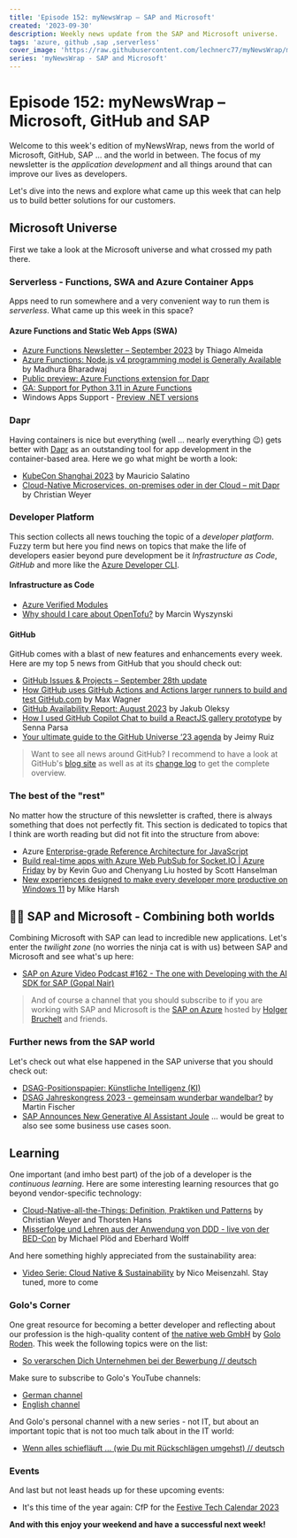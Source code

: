 ```yaml
---
title: 'Episode 152: myNewsWrap – SAP and Microsoft'
created: '2023-09-30'
description: Weekly news update from the SAP and Microsoft universe.
tags: 'azure, github ,sap ,serverless'
cover_image: 'https://raw.githubusercontent.com/lechnerc77/myNewsWrap/main/episodes/cover-images/episode152small.png'
series: 'myNewsWrap - SAP and Microsoft'
---
```


# Episode 152: myNewsWrap – Microsoft, GitHub and SAP

Welcome to this week's edition of myNewsWrap, news from the world of Microsoft, GitHub, SAP ... and the world in between. The focus of my newsletter is the *application development* and all things around that can improve our lives as developers.

Let's dive into the news and explore what came up this week that can help us to build better solutions for our customers.

## Microsoft Universe

First we take a look at the Microsoft universe and what crossed my path there.

### Serverless - Functions, SWA and Azure Container Apps

Apps need to run somewhere and a very convenient way to run them is *serverless*. What came up this week in this space?

#### Azure Functions and Static Web Apps (SWA)

* [Azure Functions Newsletter – September 2023](https://techcommunity.microsoft.com/t5/apps-on-azure-blog/azure-functions-newsletter-september-2023/ba-p/3930787?wt.mc_id=AZ-MVP-5004195) by Thiago Almeida
* [Azure Functions: Node.js v4 programming model is Generally Available](https://techcommunity.microsoft.com/t5/apps-on-azure-blog/azure-functions-node-js-v4-programming-model-is-generally/ba-p/3929217?wt.mc_id=AZ-MVP-5004195) by Madhura Bharadwaj
* [Public preview: Azure Functions extension for Dapr](https://azure.microsoft.com/updates/public-preview-azure-functions-extension-for-dapr/?wt.mc_id=AZ-MVP-5004195)
* [GA: Support for Python 3.11 in Azure Functions](https://azure.microsoft.com/updates/ga-support-for-python-311-in-azure-functions/?wt.mc_id=AZ-MVP-5004195)
* Windows Apps Support - [Preview .NET versions](https://learn.microsoft.com/azure/azure-functions/dotnet-isolated-process-guide#preview-net-versions?wt.mc_id=AZ-MVP-5004195)

### Dapr

Having containers is nice but everything (well ... nearly everything 😉) gets better with [Dapr](https://dapr.io/) as an outstanding tool for app development in the container-based area. Here we go what might be worth a look:

* [KubeCon Shanghai 2023](https://www.salaboy.com/2023/09/29/kubecon-shanghai-2023/) by Mauricio Salatino
* [Cloud-Native Microservices, on-premises oder in der Cloud – mit Dapr](https://www.thinktecture.com/contributions/cloud-native-microservices-on-premises-oder-in-der-cloud-mit-dapr-2/) by Christian Weyer

### Developer Platform

This section collects all news touching the topic of a *developer platform*. Fuzzy term but here you find news on topics that make the life of developers easier beyond pure development be it *Infrastructure as Code*, *GitHub* and more like the [Azure Developer CLI](https://github.com/Azure/azure-dev).  

#### Infrastructure as Code

* [Azure Verified Modules](https://azure.github.io/Azure-Verified-Modules/)
* [Why should I care about OpenTofu?](https://opentofu.org/blog/why-should-i-care-about-opentofu/) by Marcin Wyszynski

#### GitHub

GitHub comes with a blast of new features and enhancements every week. Here are my top 5 news from GitHub that you should check out:

* [GitHub Issues & Projects – September 28th update](https://github.blog/changelog/2023-09-28-github-issues-projects-september-28th-update/)
* [How GitHub uses GitHub Actions and Actions larger runners to build and test GitHub.com](https://github.blog/2023-09-26-how-github-uses-github-actions-and-actions-larger-runners-to-build-and-test-github-com/) by Max Wagner
* [GitHub Availability Report: August 2023](https://github.blog/2023-09-13-github-availability-report-august-2023/) by Jakub Oleksy
* [How I used GitHub Copilot Chat to build a ReactJS gallery prototype](https://github.blog/2023-09-27-how-i-used-github-copilot-chat-to-build-a-reactjs-gallery-prototype/) by Senna Parsa
* [Your ultimate guide to the GitHub Universe ‘23 agenda](https://github.blog/2023-09-26-your-ultimate-guide-to-the-github-universe-23-agenda/) by Jeimy Ruiz

> Want to see all news around GitHub? I recommend to have a look at GitHub's [blog site](https://github.blog/) as well as at its [change log](https://github.blog/changelog/) to get the complete overview.

### The best of the "rest"

No matter how the structure of this newsletter is crafted, there is always something that does not perfectly fit. This section is dedicated to topics that I think are worth reading but did not fit into the structure from above:

* Azure [Enterprise-grade Reference Architecture for JavaScript](https://github.com/Azure-Samples/contoso-real-estate)
* [Build real-time apps with Azure Web PubSub for Socket.IO | Azure Friday](https://youtu.be/Ittmn6WsTRk?si=gt9mVJmPMpiEzngW) by by Kevin Guo and Chenyang Liu hosted by Scott Hanselman
* [New experiences designed to make every developer more productive on Windows 11](https://blogs.windows.com/windowsdeveloper/2023/09/26/new-experiences-designed-to-make-every-developer-more-productive-on-windows-11/) by Mike Harsh

## 🐱‍👤 SAP and Microsoft - Combining both worlds

Combining Microsoft with SAP can lead to incredible new applications. Let's enter the *twilight zone* (no worries the ninja cat is with us) between SAP and Microsoft and see what's up here:

* [SAP on Azure Video Podcast #162 - The one with Developing with the AI SDK for SAP (Gopal Nair) ](https://youtu.be/emUAVLy9R_0?si=51M-rECbnKmstQdQ)

> And of course a channel that you should subscribe to if you are working with SAP and Microsoft is the [SAP on Azure](https://www.youtube.com/@SAPonAzure) hosted by [Holger Bruchelt](https://www.linkedin.com/in/holger-bruchelt/) and friends.

### Further news from the SAP world

Let's check out what else happened in the SAP universe that you should check out:

* [DSAG-Positionspapier: Künstliche Intelligenz (KI)](https://dsag.de/neuigkeiten/dsag-positionspapier-kuenstliche-intelligenz-ki/)
* [DSAG Jahreskongress 2023 - gemeinsam wunderbar wandelbar?](https://www.linkedin.com/pulse/dsag-jahreskongress-2023-gemeinsam-wunderbar-martin-fischer/) by Martin Fischer
* [SAP Announces New Generative AI Assistant Joule](https://news.sap.com/2023/09/joule-new-generative-ai-assistant/) ... would be great to also see some business use cases soon.

## Learning

One important (and imho best part) of the job of a developer is the *continuous learning*. Here are some interesting learning resources that go beyond vendor-specific technology:

* [Cloud-Native-all-the-Things: Definition, Praktiken und Patterns](https://www.thinktecture.com/contributions/cloud-native-all-the-things-definition-praktiken-und-patterns-2/) by Christian Weyer and Thorsten Hans
* [Misserfolge und Lehren aus der Anwendung von DDD - live von der BED-Con](https://www.youtube.com/live/NOuhbkI1iI4?si=AbGuKR-X_UYRYIm3) by Michael Plöd and Eberhard Wolff

And here something highly appreciated from the sustainability area:

* [Video Serie: Cloud Native & Sustainability](https://www.youtube.com/playlist?list=PL1U4Sf0SgnQ2006WcqXurBVMeKHdgzcGB) by Nico Meisenzahl. Stay tuned, more to come

### Golo's Corner

One great resource for becoming a better developer and reflecting about our profession is the high-quality content of [the native web GmbH](https://thenativeweb.io/) by [Golo Roden](https://twitter.com/goloroden). This week the following topics were on the list:

* [So verarschen Dich Unternehmen bei der Bewerbung // deutsch](https://youtu.be/TBfB-k4if38?si=wIGpbE2YC07Op1fM)

Make sure to subscribe to Golo's YouTube channels:

* [German channel](https://www.youtube.com/@thenativeweb)
* [English channel](https://www.youtube.com/@thenativeweb-en)

And Golo's personal channel with a new series - not IT, but about an important topic that is not too much talk about in the IT world:

* [Wenn alles schiefläuft … (wie Du mit Rückschlägen umgehst) // deutsch](https://youtu.be/DX1-wHKAmus?si=j_7rybpRzQKhCMa7)

### Events

And last but not least heads up for these upcoming events:

* It's this time of the year again: CfP for the [Festive Tech Calendar 2023](https://sessionize.com/festive-tech-calendar-2023/)

**And with this enjoy your weekend and have a successful next week!**
